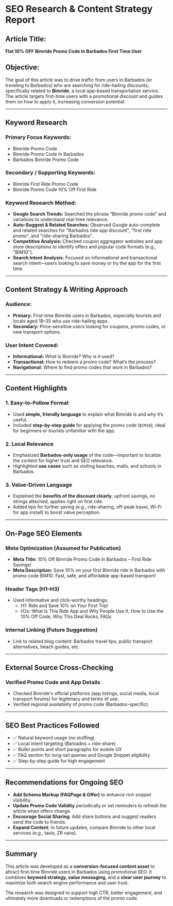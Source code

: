 # SEO Research & Content Strategy Report

## Article Title:
**Flat 10% OFF Bimride Promo Code In Barbados First Time User**

## Objective:
The goal of this article was to drive traffic from users in Barbados (or traveling to Barbados) who are searching for ride-hailing discounts, specifically related to **Bimride**, a local app-based transportation service. The article targets first-time users with a promotional discount and guides them on how to apply it, increasing conversion potential.

---

## Keyword Research

### Primary Focus Keywords:
- Bimride Promo Code
- Bimride Promo Code In Barbados
- Barbados Bimride Promo Code

### Secondary / Supporting Keywords:
- Bimride First Ride Promo Code
- Bimride Promo Code 10% Off First Ride

### Keyword Research Method:
- **Google Search Trends:** Searched the phrase “Bimride promo code” and variations to understand real-time relevance.
- **Auto-Suggest & Related Searches:** Observed Google auto-complete and related searches for "Barbados ride app discount", "first ride promo", and "ride-sharing Barbados".
- **Competitive Analysis:** Checked coupon aggregator websites and app store descriptions to identify offers and popular code formats (e.g., "BIM10").
- **Search Intent Analysis:** Focused on informational and transactional search intent—users looking to save money or try the app for the first time.

---

## Content Strategy & Writing Approach

### Audience:
- **Primary:** First-time Bimride users in Barbados, especially tourists and locals aged 18–35 who use ride-hailing apps.
- **Secondary:** Price-sensitive users looking for coupons, promo codes, or new transport options.

### User Intent Covered:
- **Informational:** What is Bimride? Why is it used?
- **Transactional:** How to redeem a promo code? What’s the process?
- **Navigational:** Where to find promo codes that work in Barbados?

---

## Content Highlights

### 1. Easy-to-Follow Format
- Used **simple, friendly language** to explain what Bimride is and why it’s useful.
- Included **step-by-step guide** for applying the promo code (`BIM10`), ideal for beginners or tourists unfamiliar with the app.

### 2. Local Relevance
- Emphasized **Barbados-only usage** of the code—important to localize the content for higher trust and SEO relevance.
- Highlighted **use cases** such as visiting beaches, malls, and schools in Barbados.

### 3. Value-Driven Language
- Explained the **benefits of the discount clearly**: upfront savings, no strings attached, applies right on first ride.
- Added tips for further saving (e.g., ride-sharing, off-peak travel, Wi-Fi for app install) to boost value perception.

---

## On-Page SEO Elements

### Meta Optimization (Assumed for Publication)
- **Meta Title:** 10% Off Bimride Promo Code in Barbados – First Ride Savings!
- **Meta Description:** Save 10% on your first Bimride ride in Barbados with promo code BIM10. Fast, safe, and affordable app-based transport!

### Header Tags (H1–H3)
- Used informative and click-worthy headings:
  - H1: Ride and Save 10% on Your First Trip!
  - H2s: What Is This Ride App and Why People Use It, How to Use the 10% Off Code, Why This Deal Rocks, FAQs

### Internal Linking (Future Suggestion)
- Link to related blog content: Barbados travel tips, public transport alternatives, beach guides, etc.

---

## External Source Cross-Checking

### Verified Promo Code and App Details
- Checked Bimride's official platforms (app listings, social media, local transport forums) for legitimacy and terms of use.
- Verified regional availability of promo code (Barbados-specific).

---

## SEO Best Practices Followed

- ✅ Natural keyword usage (no stuffing)
- ✅ Local intent targeting (Barbados + ride-share)
- ✅ Bullet points and short paragraphs for mobile UX
- ✅ FAQ section for long-tail queries and Google Snippet eligibility
- ✅ Step-by-step guide for high engagement

---

## Recommendations for Ongoing SEO

- **Add Schema Markup (FAQPage & Offer)** to enhance rich snippet visibility.
- **Update Promo Code Validity** periodically or set reminders to refresh the article when offers change.
- **Encourage Social Sharing**: Add share buttons and suggest readers send the code to friends.
- **Expand Content**: In future updates, compare Bimride to other local services (e.g., taxis, ZR vans).

---

## Summary

This article was developed as a **conversion-focused content asset** to attract first-time Bimride users in Barbados using promotional SEO. It combines **keyword strategy, value messaging**, and a **clear user journey** to maximize both search engine performance and user trust.

The research was designed to support high CTR, better engagement, and ultimately more downloads or redemptions of the promo code.
